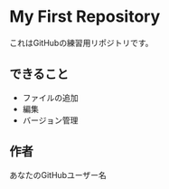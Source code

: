 # My First Repository

これはGitHubの練習用リポジトリです。

## できること
- ファイルの追加
- 編集
- バージョン管理

## 作者
あなたのGitHubユーザー名
